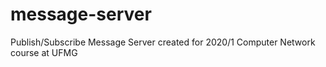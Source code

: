 # message-server
Publish/Subscribe Message Server created for 2020/1 Computer Network course at UFMG
